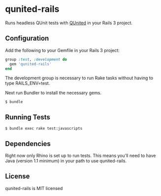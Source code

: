 # qunited-rails

Runs headless QUnit tests with [QUnited](https://github.com/aaronroyer/qunited) in your Rails 3 project.

## Configuration

Add the following to your Gemfile in your Rails 3 project:

```ruby
group :test, :development do
  gem 'qunited-rails'
end
```

The development group is necessary to run Rake tasks without having to type RAILS_ENV=test.

Next run Bundler to install the necessary gems.

```
$ bundle
```

## Running Tests

```
$ bundle exec rake test:javascripts
```

## Dependencies

Right now only Rhino is set up to run tests. This means you'll need to have Java (version 1.1 minimum) in your path to use qunited-rails.

## License

qunited-rails is MIT licensed
